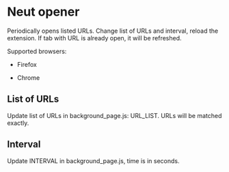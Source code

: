 # Neut opener

Periodically opens listed URLs. Change list of URLs and interval, reload
the extension. If tab with URL is already open, it will be refreshed.

Supported browsers:

* Firefox

* Chrome

## List of URLs

Update list of URLs in background_page.js: URL_LIST.
URLs will be matched exactly.

## Interval

Update INTERVAL in background_page.js, time is in seconds.
